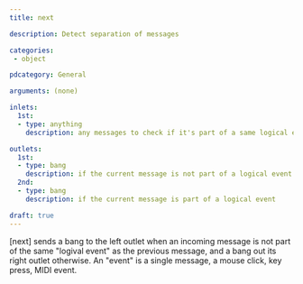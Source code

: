 ```yaml
---
title: next

description: Detect separation of messages

categories:
 - object

pdcategory: General

arguments: (none)

inlets:
  1st:
  - type: anything
    description: any messages to check if it's part of a same logical event

outlets:
  1st:
  - type: bang
    description: if the current message is not part of a logical event
  2nd:
  - type: bang
    description: if the current message is part of a logical event

draft: true
---
```


[next] sends a bang to the left outlet when an incoming message is not part of the same "logival event" as the previous message, and a bang out its right outlet otherwise. An "event" is a single message, a mouse click, key press, MIDI event.